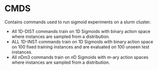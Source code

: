 # CMDS
Contains commands used to run sigmoid experiments on a slurm cluster.
* All 1D-DIST commands train on 1D Sigmoids with binary action space where instances are sampled from a distribution.
* ALL 1D-INST commands train on 1D Sigmoids with binary action space on 100 fixed training instances and are evaluated on 100 unseen test instances.
* All *n*D*m*3 commands train on *n*D Sigmoids with *m*-ary action spaces where instances are sampled from a distribution. 